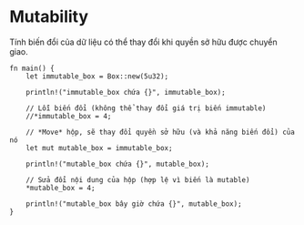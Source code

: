 # Mutability

Tính biến đổi của dữ liệu có thể thay đổi khi quyền sở hữu được chuyển giao.

```rust,editable
fn main() {
    let immutable_box = Box::new(5u32);

    println!("immutable_box chứa {}", immutable_box);

    // Lỗi biến đổi (không thể thay đổi giá trị biến immutable)
    //*immutable_box = 4;

    // *Move* hộp, sẽ thay đổi quyền sở hữu (và khả năng biến đổi) của nó
    let mut mutable_box = immutable_box;

    println!("mutable_box chứa {}", mutable_box);

    // Sửa đổi nội dung của hộp (hợp lệ vì biến là mutable)
    *mutable_box = 4;

    println!("mutable_box bây giờ chứa {}", mutable_box);
}
```